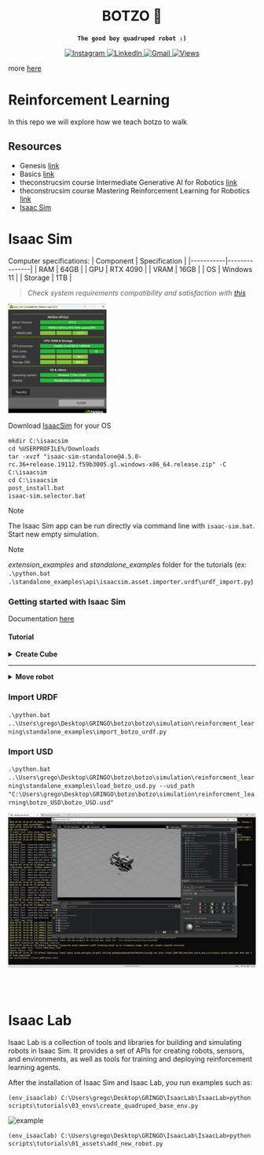 <div align="center">
<h1>BOTZO 🐾</h1>

**`The good boy quadruped robot :)`**

<p align="center">
    <a href="https://www.instagram.com/botzo.ie/" target="_blank" rel="noopener noreferrer">
        <img alt="Instagram" src="https://img.shields.io/badge/Instagram-%232C3454.svg?style=for-the-badge&logo=Instagram&logoColor=white" />
    </a>
    <a href="" target="_blank" rel="noopener noreferrer">
        <img alt="LinkedIn" src="https://img.shields.io/badge/Youtube-%232C3454.svg?style=for-the-badge&logo=Youtube&logoColor=white" />
    </a>
    <a href="mailto:botzoteam@gmail.com">
        <img alt="Gmail" src="https://img.shields.io/badge/Gmail-2c3454?style=for-the-badge&logo=gmail&logoColor=white" />
    </a>
    <a href="">
        <img alt="Views" src="https://komarev.com/ghpvc/?username=botzo&color=blue&style=for-the-badge&abbreviated=true" />
    </a>

</p>

</div>

more [here](https://github.com/IERoboticsAILab/botzo)

# Reinforcement Learning
In this repo we will explore how we teach botzo to walk

## Resources

- Genesis [link](https://genesis-world.readthedocs.io/en/latest/user_guide/index.html)
- Basics [link](https://youtu.be/f6LkEQsXGF8?si=eqC7IzNiBTZROUgm)
- theconstrucsim course Intermediate Generative AI for Robotics [link](https://app.theconstruct.ai/courses/intermediate-generative-ai-for-robotics-276/)
- theconstrucsim course Mastering Reinforcement Learning for Robotics [link](https://app.theconstruct.ai/courses/mastering-reinforcement-learning-for-robotics-286/)
- [Isaac Sim](https://docs.isaacsim.omniverse.nvidia.com/4.5.0/index.html)

# Isaac Sim

Computer specifications:
| Component | Specification |
|-----------|---------------|
| RAM       | 64GB          |
| GPU       | RTX 4090      |
| VRAM      | 16GB          |
| OS        | Windows 11    |
| Storage   | 1TB           |

>_Check system requirements compatibility and satisfaction with [this](https://download.isaacsim.omniverse.nvidia.com/isaac-sim-comp-check%404.5.0-rc.6%2Brelease.675.f1cca148.gl.windows-x86_64.release.zip)_

<img src="https://raw.githubusercontent.com/IERoboticsAILab/botzo/main/media_assests/isaac_compatability_check.png" alt="ours" width="200"/>

Download [IsaacSim](https://download.isaacsim.omniverse.nvidia.com/isaac-sim-standalone%404.5.0-rc.36%2Brelease.19112.f59b3005.gl.windows-x86_64.release.zip) for your OS

```shell
mkdir C:\isaacsim
cd %USERPROFILE%/Downloads
tar -xvzf "isaac-sim-standalone@4.5.0-rc.36+release.19112.f59b3005.gl.windows-x86_64.release.zip" -C C:\isaacsim
cd C:\isaacsim
post_install.bat
isaac-sim.selector.bat
```
> [!NOTE] 
>The Isaac Sim app can be run directly via command line with `isaac-sim.bat`. Start new empty simulation.

> [!NOTE] 
>_extension_examples_ and _standalone_examples_ folder for the tutorials (ex: `.\python.bat .\standalone_examples\api\isaacsim.asset.importer.urdf\urdf_import.py`)

### Getting started with Isaac Sim

Documentation [here](https://docs.isaacsim.omniverse.nvidia.com/4.5.0/introduction/quickstart_index.html#isaac-sim-intro-quickstart-series)

#### Tutorial

<details>
<summary><b>Create Cube</b></summary>

<details>
<summary>GUI</summary>

1. `isaac-sim.selector.bat`: Load scene
2. create a new scene: `File > New`
3. Add ground plane: `Create > Physics > Ground Plane`
4. Add lightr source: `Create > Lights > Distant Light`
5. Add visual cube: `Create > Shapes > Cube` (_has no physics attached (no collisions, no mass). If press play the cube doesn't move_)
6. Add physics and collision propreties:
    
    a. find the object (“/World/Cube”) on the stage tree and highlight it

    b. go to the Property panel on the bottom right

    c. click on the Add button and select Physics on the dropdown menu

    d. select Rigid Body with Colliders Preset to add both phyiscs and collision meshes to the object.

    e. press play button
</details>

<details>
<summary>Extension</summary>

1. Start Isaac Sim with `isaac-sim.bat`
2. Open the Extension Manager: `Window > Script Editor`
3. Add ground plane:
```python
from isaacsim.core.api.objects.ground_plane import GroundPlane
GroundPlane(prim_path="/World/GroundPlane", z_position=0)
```
4. Press the `Run` button to execute the code.
5. Press `Tab` and add another script tab.
6. Add light source:
```python
from pxr import Sdf, UsdLux
stage = omni.usd.get_context().get_stage()
distantLight = UsdLux.DistantLight.Define(stage, Sdf.Path("/DistantLight"))
distantLight.CreateIntensityAttr(300)
```
7. Add visual cube (no physics):
```python
import numpy as np
from isaacsim.core.api.objects import VisualCuboid
VisualCuboid(
prim_path="/visual_cube",
name="visual_cube",
position=np.array([0, 0.5, 0.5]),
size=0.3,
color=np.array([255, 255, 0]),
)
VisualCuboid(
prim_path="/test_cube",
name="test_cube",
position=np.array([0, -0.5, 0.5]),
size=0.3,
color=np.array([0, 255, 255]),
)
```
8. Add physics propreties cube:
```python
import numpy as np
from isaacsim.core.api.objects import DynamicCuboid

DynamicCuboid(
prim_path="/dynamic_cube",
name="dynamic_cube",
position=np.array([0, -1.0, 1.0]),
scale=np.array([0.6, 0.5, 0.2]),
size=1.0,
color=np.array([255, 0, 0]),
)
```
9. Move, Rotate and Scale:
```python
import numpy as np
from isaacsim.core.prims import XFormPrim

translate_offset = np.array([[1.5,1.2,1.0]])
orientation_offset = np.array([[0.7,0.7,0,1]])     # note this is in radians
scale = np.array([[1,1.5,0.2]])

stage = omni.usd.get_context().get_stage()
cube_in_coreapi = XFormPrim(prim_paths_expr="/test_cube")
cube_in_coreapi.set_world_poses(translate_offset, orientation_offset)
cube_in_coreapi.set_local_scales(scale)
```


</details>

<details>
<summary>Standalone Python</summary>

Script: `standalone_examples/tutorials/getting_started.py` (Code [here](https://github.com/IERoboticsAILab/botzo/blob/main/simulation/reinforcment_learning/src/getting_started.py))

Run: `python.bat standalone_examples\tutorials\getting_started.py` OR `.\python.bat ..\Users\$HOME$\botzo\botzo\simulation\reinforcment_learning\src\getting_started.py`


1. Add Ground plane
    ```python
    from isaacsim.core.api.objects.ground_plane import GroundPlane
    GroundPlane(prim_path="/World/GroundPlane", z_position=0)
    ```
1. Add Light Source
    ```python
    from pxr import Sdf, UsdLux
    stage = omni.usd.get_context().get_stage()
    distantLight = UsdLux.DistantLight.Define(stage, Sdf.Path("/DistantLight"))
    distantLight.CreateIntensityAttr(300)
    ```
1. Add Visual Cube
    ```python
    import numpy as np
    from isaacsim.core.api.objects import VisualCuboid
    VisualCuboid(
       prim_path="/visual_cube",
       name="visual_cube",
       position=np.array([0, 0.5, 0.5]),
       size=0.3,
       color=np.array([255, 255, 0]),
    )
    ```
1. Add physics propreties by turning it into "RigidPrim"
    ```python
    from isaacsim.core.prims import RigidPrim
    RigidPrim("/visual_cube")
    ```
1. Add Collision Propreties
    ```python
    from isaacsim.core.prims import GeometryPrim
    prim = GeometryPrim("/visual_cube")
    prim.apply_collision_apis()
    ```
1. Move, Rotate and Scale
    ```python
    import numpy as np
    from isaacsim.core.prims.xform_prim import XformPrim
    from isaacsim.core.prims.prim import Prim

    translate_offset = np.array([[1.5,-0.2,1.0]])
    rotate_offset = np.array([[90,-90,180]])
    scale = np.array([[1,1.5,0.2]])

    cube_in_coreapi = XformPrim(Prim(prim_paths_expr="/test_cube"))
    cube_in_coreapi.set_world_poses(translate_offset, rotate_offset)
    cube_in_coreapi.set_scales(scale)
    ```

</details>
</details>

---


<details>
<summary><b>Move robot</b></summary>

<details>
<summary>GUI</summary>

1. New empty stage: `File > New Stage`
2. Add robot: `Create > Robot > Franka Emika Panda Arm`
3. Use Physics Inspector to examine the robot’s joint properties: `Tools > Physics > Physics Inspector`
4. Open the graph generator: `Tools > Robotics > Omnigraph Controllers > Joint Position`
5. In the newly appeared `Articulation Position Controller Inputs` popup window, click Add for the `Robot Prim` field, select Franka as the Target.
6. Click `OK` to generate the graph.
7. To move the robot, you need to change the values in the `JointCommandArray` node inside the Position_Controller graph.
8. You can do this by either selecting the node on the Stage tree, or selecting the node in the graph editor. Both will open up lead to the Properties panel showing the joint command values
9. Press Play first to start the simulation, then type or slide the values with name starting with `input` to see the robot move
10. To visualize the generated graph, open an graph editor window: `Window > Graph Editors > Action Graph`

</details>

<details>
<summary>Extension</summary>

_to be done_

</details>

<details>
<summary>Standalone Python</summary>

Script: `standalone_examples/tutorials/getting_started_robot.py` (Code [here](https://github.com/IERoboticsAILab/botzo/blob/main/simulation/reinforcment_learning/src/getting_started_robot.py))

Run: `python.bat standalone_examples\tutorials\getting_started_robot.py` OR `.\python.bat ..\Users\grego\Desktop\GRINGO\botzo\botzo\simulation\reinforcment_learning\src\getting_started_robot.py`

import necessary modules, add the ground plane, set the camera angle, and add two robots

1. Start simulation
    ```python
    from isaacsim import SimulationApp
    simulation_app = SimulationApp({"headless": False})  # start the simulation app, with GUI open
    ```
2. **"World"** object (Controls everything about this virtual world, such as physics and rendering stepping, and holding object handles) 
    ```python
    my_world = World(stage_units_in_meters=1.0)
    ```

    stepping function my_world.step() is called every iteration
    ```python
    my_world.step(render=True)
    ```
3. Move robot
    ```python
    arm.set_joint_positions([[-1.5, 0.0, 0.0, -1.5, 0.0, 1.5, 0.5, 0.04, 0.04]])
    ```
    AND
    ```python
    car.set_joint_velocities([[1.0, 1.0, 1.0, 1.0, 1.0, 1.0, 1.0]])
    car_joint_positions = car.get_joint_positions()
    print("car joint positions:", car_joint_positions)
    ```

</details>
</details>

### Import URDF

`.\python.bat ..\Users\grego\Desktop\GRINGO\botzo\botzo\simulation\reinforcment_learning\standalone_examples\import_botzo_urdf.py`

### Import USD

`.\python.bat ..\Users\grego\Desktop\GRINGO\botzo\botzo\simulation\reinforcment_learning\standalone_examples\load_botzo_usd.py --usd_path "C:\Users\grego\Desktop\GRINGO\botzo\botzo\simulation\reinforcment_learning\botzo_USD\botzo_USD.usd"`

![result](https://github.com/IERoboticsAILab/botzo/blob/main/media_assests/isaac_sim_botzo.png)

<br>

<br>

# Isaac Lab

Isaac Lab is a collection of tools and libraries for building and simulating robots in Isaac Sim. It provides a set of APIs for creating robots, sensors, and environments, as well as tools for training and deploying reinforcement learning agents.

After the installation of Isaac Sim and Isaac Lab, you run examples such as:

```shell
(env_isaaclab) C:\Users\grego\Desktop\GRINGO\IsaacLab\IsaacLab>python scripts\tutorials\03_envs\create_quadruped_base_env.py
```

![example](https://github.com/IERoboticsAILab/botzo/blob/main/media_assests/isaaclab.gif)

```shell
(env_isaaclab) C:\Users\grego\Desktop\GRINGO\IsaacLab\IsaacLab>python scripts\tutorials\01_assets\add_new_robot.py
```